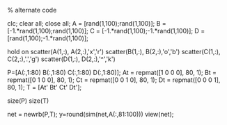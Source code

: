 % alternate code

clc;
clear all;
close all;
A = [rand(1,100);rand(1,100)];
B = [-1.*rand(1,100);rand(1,100)];
C = [-1.*rand(1,100);-1.*rand(1,100)];
D = [rand(1,100);-1.*rand(1,100)];

hold on
scatter(A(1,:), A(2,:),'x','r')
scatter(B(1,:), B(2,:),'o','b')
scatter(C(1,:), C(2,:),'.','g')
scatter(D(1,:), D(2,:),'^','k')

P=[A(:,1:80) B(:,1:80) C(:,1:80) D(:,1:80)];
At = repmat([1 0 0 0], 80, 1);
Bt = repmat([0 1 0 0], 80, 1);
Ct = repmat([0 0 1 0], 80, 1);
Dt = repmat([0 0 0 1], 80, 1);
T = [At' Bt' Ct' Dt'];

size(P)
size(T)

net = newrb(P,T);
y=round(sim(net,A(:,81:100)))
view(net);

